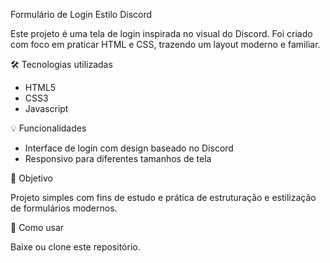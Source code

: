 Formulário de Login Estilo Discord

Este projeto é uma tela de login inspirada no visual do Discord. Foi criado com foco em praticar HTML e CSS, trazendo um layout moderno e familiar.

🛠 Tecnologias utilizadas

- HTML5
- CSS3
- Javascript

💡 Funcionalidades

- Interface de login com design baseado no Discord
- Responsivo para diferentes tamanhos de tela

🎯 Objetivo

Projeto simples com fins de estudo e prática de estruturação e estilização de formulários modernos.

📁 Como usar

Baixe ou clone este repositório.
